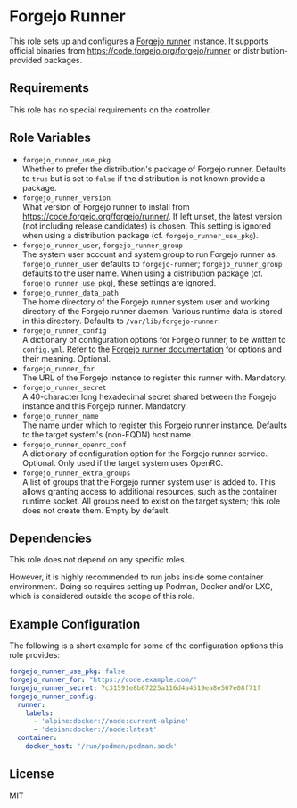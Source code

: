 Forgejo Runner
==============

This role sets up and configures a [Forgejo runner](https://forgejo.org/) instance.
It supports official binaries from https://code.forgejo.org/forgejo/runner or distribution-provided packages.

Requirements
------------

This role has no special requirements on the controller.

Role Variables
--------------

* `forgejo_runner_use_pkg`  
  Whether to prefer the distribution's package of Forgejo runner.
  Defaults to `true` but is set to `false` if the distribution is not known provide a package.
* `forgejo_runner_version`  
  What version of Forgejo runner to install from <https://code.forgejo.org/forgejo/runner/>.
  If left unset, the latest version (not including release candidates) is chosen.
  This setting is ignored when using a distribution package (cf. `forgejo_runner_use_pkg`).
* `forgejo_runner_user`, `forgejo_runner_group`  
  The system user account and system group to run Forgejo runner as.
  `forgejo_runner_user` defaults to `forgejo-runner`; `forgejo_runner_group` defaults to the user name.
  When using a distribution package (cf. `forgejo_runner_use_pkg`), these settings are ignored.
* `forgejo_runner_data_path`  
  The home directory of the Forgejo runner system user and working directory of the Forgejo runner daemon.
  Various runtime data is stored in this directory.
  Defaults to `/var/lib/forgejo-runner`.
* `forgejo_runner_config`  
  A dictionary of configuration options for Forgejo runner, to be written to `config.yml`.
  Refer to the [Forgejo runner documentation](https://forgejo.org/docs/latest/admin/actions/runner-installation/#configuration) for options and their meaning.
  Optional.
* `forgejo_runner_for`  
  The URL of the Forgejo instance to register this runner with.
  Mandatory.
* `forgejo_runner_secret`  
  A 40-character long hexadecimal secret shared between the Forgejo instance and this Forgejo runner.
  Mandatory.
* `forgejo_runner_name`  
  The name under which to register this Forgejo runner instance.
  Defaults to the target system's (non-FQDN) host name.
* `forgejo_runner_openrc_conf`  
  A dictionary of configuration option for the Forgejo runner service.
  Optional.
  Only used if the target system uses OpenRC.
* `forgejo_runner_extra_groups`  
  A list of groups that the Forgejo runner system user is added to.
  This allows granting access to additional resources, such as the container runtime socket.
  All groups need to exist on the target system; this role does not create them.
  Empty by default.

Dependencies
------------

This role does not depend on any specific roles.

However, it is highly recommended to run jobs inside some container environment.
Doing so requires setting up Podman, Docker and/or LXC, which is considered outside the scope of this role.

Example Configuration
---------------------

The following is a short example for some of the configuration options this role provides:

```yaml
forgejo_runner_use_pkg: false
forgejo_runner_for: "https://code.example.com/"
forgejo_runner_secret: 7c31591e8b67225a116d4a4519ea8e507e08f71f
forgejo_runner_config:
  runner:
    labels:
      - 'alpine:docker://node:current-alpine'
      - 'debian:docker://node:latest'
  container:
    docker_host: '/run/podman/podman.sock'
```

License
-------

MIT
